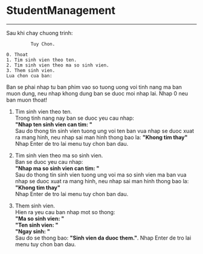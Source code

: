 # StudentManagement
---

Sau khi chay chuong trinh:
```
         Tuy Chon.  

0. Thoat  
1. Tim sinh vien theo ten.  
2. Tim sinh vien theo ma so sinh vien.  
3. Them sinh vien.  
Lua chon cua ban:  
```
Ban se phai nhap tu ban phim vao so tuong uong voi tinh nang ma ban muon dung, neu nhap khong dung ban se duoc moi nhap lai. Nhap 0 neu ban muon thoat!  
1. Tim sinh vien theo ten.  
Trong tinh nang nay ban se duoc yeu cau nhap:  
**"Nhap ten sinh vien can tim: "**  
Sau do thong tin sinh vien tuong ung voi ten ban vua nhap se duoc xuat ra mang hinh, neu nhap sai man hinh thong bao la: **"Khong tim thay"**  
Nhap Enter de tro lai menu tuy chon ban dau.  

2. Tim sinh vien theo ma so sinh vien.  
Ban se duoc yeu cau nhap:  
**"Nhap ma so sinh vien can tim: "**  
Sau do thong tin sinh vien tuong ung voi ma so sinh vien ma ban vua nhap se duoc xuat ra mang hinh, neu nhap sai man hinh thong bao la: **"Khong tim thay"**  
Nhap Enter de tro lai menu tuy chon ban dau.  

3. Them sinh vien.  
Hien ra yeu cau ban nhap mot so thong:  
**"Ma so sinh vien: "**  
**"Ten sinh vien: "**  
**"Ngay sinh: "**   
Sau do se thong bao: **"Sinh vien da duoc them."**. Nhap Enter de tro lai menu tuy chon ban dau.  
